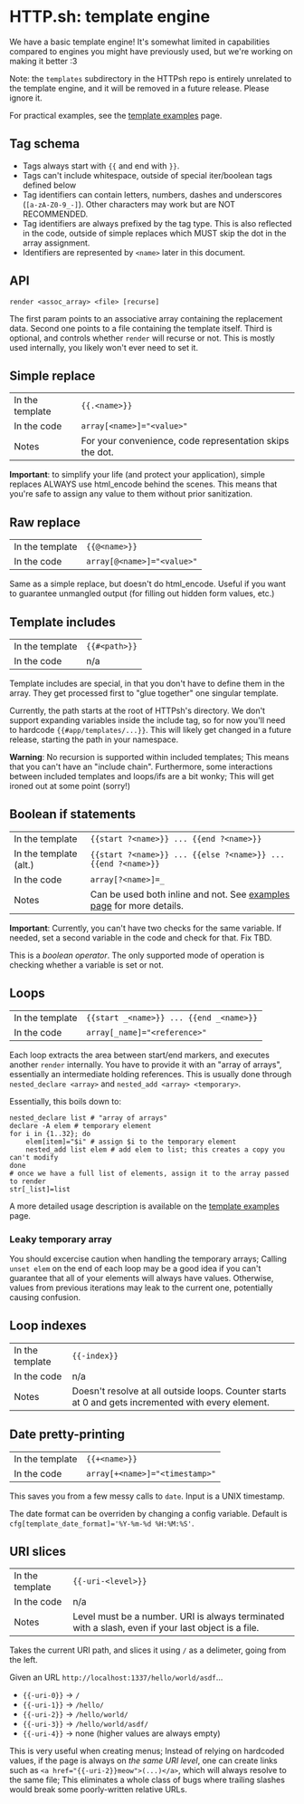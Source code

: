 # HTTP.sh: template engine

We have a basic template engine! It's somewhat limited in capabilities compared to engines you might
have previously used, but we're working on making it better :3

Note: the `templates` subdirectory in the HTTPsh repo is entirely unrelated to the template engine,
and it will be removed in a future release. Please ignore it.

For practical examples, see the [template examples](template-examples.md) page.

## Tag schema

- Tags always start with `{{` and end with `}}`.
- Tags can't include whitespace, outside of special iter/boolean tags defined below
- Tag identifiers can contain letters, numbers, dashes and underscores (`[a-zA-Z0-9_-]`).
  Other characters may work but are NOT RECOMMENDED.
- Tag identifiers are always prefixed by the tag type. This is also reflected in the code, outside
  of simple replaces which MUST skip the dot in the array assignment.
- Identifiers are represented by `<name>` later in this document.

## API

`render <assoc_array> <file> [recurse]`

The first param points to an associative array containing the replacement data. Second one points
to a file containing the template itself. Third is optional, and controls whether `render` will
recurse or not. This is mostly used internally, you likely won't ever need to set it.

## Simple replace

| | |
| --- | --- |
| In the template | `{{.<name>}}` |
| In the code | `array[<name>]="<value>"` |
| Notes | For your convenience, code representation skips the dot. |

**Important**: to simplify your life (and protect your application), simple replaces ALWAYS use
html_encode behind the scenes. This means that you're safe to assign any value to them without
prior sanitization.

## Raw replace

| | |
| --- | --- |
| In the template | `{{@<name>}}` |
| In the code | `array[@<name>]="<value>"` |

Same as a simple replace, but doesn't do html_encode. Useful if you want to guarantee unmangled
output (for filling out hidden form values, etc.)

## Template includes

| | |
| --- | --- |
| In the template | `{{#<path>}}` |
| In the code | n/a |

Template includes are special, in that you don't have to define them in the array.
They get processed first to "glue together" one singular template.

Currently, the path starts at the root of HTTPsh's directory. We don't support expanding variables
inside the include tag, so for now you'll need to hardcode `{{#app/templates/...}}`. This will
likely get changed in a future release, starting the path in your namespace.

**Warning**: No recursion is supported within included templates; This means that you can't have
an "include chain". Furthermore, some interactions between included templates and loops/ifs are
a bit wonky; This will get ironed out at some point (sorry!)

## Boolean if statements

| | |
| --- | --- |
| In the template | `{{start ?<name>}} ... {{end ?<name>}}` |
| In the template (alt.) | `{{start ?<name>}} ... {{else ?<name>}} ... {{end ?<name>}}` |
| In the code | `array[?<name>]=_` |
| Notes | Can be used both inline and not. See [examples page](template-examples.md) for more details. |

**Important**: Currently, you can't have two checks for the same variable. If needed, set a second
variable in the code and check for that. Fix TBD.

This is a *boolean operator*. The only supported mode of operation is checking whether
a variable is set or not.

## Loops

| | |
| --- | --- |
| In the template | `{{start _<name>}} ... {{end _<name>}}` |
| In the code | `array[_name]="<reference>"` |

Each loop extracts the area between start/end markers, and executes another `render` internally.
You have to provide it with an "array of arrays", essentially an intermediate holding references.
This is usually done through `nested_declare <array>` and `nested_add <array> <temporary>`.

Essentially, this boils down to:

```
nested_declare list # "array of arrays"
declare -A elem # temporary element
for i in {1..32}; do
	elem[item]="$i" # assign $i to the temporary element
	nested_add list elem # add elem to list; this creates a copy you can't modify
done
# once we have a full list of elements, assign it to the array passed to render
str[_list]=list
```

A more detailed usage description is available on the [template examples](template-examples.md) page.

### Leaky temporary array

You should excercise caution when handling the temporary arrays; Calling `unset elem` on the end
of each loop may be a good idea if you can't guarantee that all of your elements will always have
values. Otherwise, values from previous iterations may leak to the current one, potentially causing confusion.

## Loop indexes

| | |
| --- | --- |
| In the template | `{{-index}}` |
| In the code | n/a |
| Notes | Doesn't resolve at all outside loops. Counter starts at 0 and gets incremented with every element. |

## Date pretty-printing

| | |
| --- | --- |
| In the template | `{{+<name>}}` |
| In the code | `array[+<name>]="<timestamp>"` |

This saves you from a few messy calls to `date`. Input is a UNIX timestamp.

The date format can be overriden by changing a config variable. Default is
`cfg[template_date_format]='%Y-%m-%d %H:%M:%S'`.

## URI slices

| | |
| --- | --- |
| In the template | `{{-uri-<level>}}` |
| In the code | n/a |
| Notes | Level must be a number. URI is always terminated with a slash, even if your last object is a file. |

Takes the current URI path, and slices it using `/` as a delimeter, going from the left.

Given an URL `http://localhost:1337/hello/world/asdf`...

- `{{-uri-0}}` -> `/`
- `{{-uri-1}}` -> `/hello/`
- `{{-uri-2}}` -> `/hello/world/`
- `{{-uri-3}}` -> `/hello/world/asdf/`
- `{{-uri-4}}` -> none (higher values are always empty)

This is very useful when creating menus; Instead of relying on hardcoded values, if the page is always
on *the same URI level*, one can create links such as `<a href="{{-uri-2}}meow">(...)</a>`, which will always
resolve to the same file; This eliminates a whole class of bugs where trailing slashes would break some
poorly-written relative URLs.
